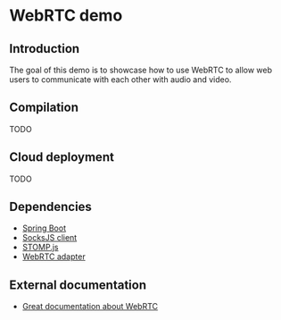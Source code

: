 # WebRTC demo

## Introduction
The goal of this demo is to showcase how to use WebRTC to allow web users to communicate with each other with audio
and video.

## Compilation
TODO

## Cloud deployment
TODO

## Dependencies
* [Spring Boot](https://spring.io/projects/spring-boot)
* [SocksJS client](https://github.com/sockjs/sockjs-client)
* [STOMP.js](https://stomp-js.github.io/stomp-websocket/)
* [WebRTC adapter](https://github.com/webrtchacks/adapter#readme)

## External documentation
* [Great documentation about WebRTC](https://developer.mozilla.org/en-US/docs/Web/API/WebRTC_API)